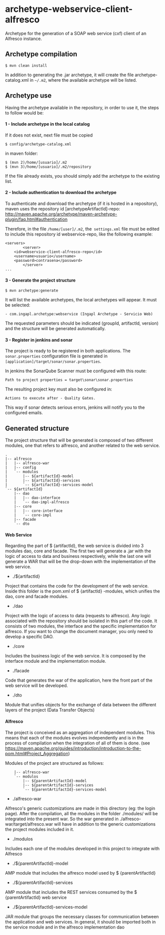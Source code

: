 
# archetype-webservice-client-alfresco
Archetype for the generation of a SOAP web service (cxf) client of an Alfresco instance.

## Archetype compilation

    $ mvn clean install

In addition to generating the .jar archetype, it will create the file archetype-catalog.xml in `~/.m2`, where the available archetype will be listed.

## Archetype use
Having the archetype available in the repository, in order to use it, the steps to follow would be:
#### 1 - Include archetype in the local catalog
If it does not exist, next file must be copied
  

    $ config/archetype-catalog.xml 

in maven folder:

    $ (mvn 2)/home/[usuario]/.m2
    $ (mvn 3)/home/[usuario]/.m2/repository

If the file already exists, you should simply add the archetype to the existing list.
	
#### 2 - Include authentication to download the archetype
To authenticate and download the archetype (if it is hosted in a repository), maven uses the repository id [archetypeArtifactId]-repo: 
http://maven.apache.org/archetype/maven-archetype-plugin/faq.html#authentication

Therefore, in the file `/home/[user]/.m2`, the` settings.xml` file must be edited to include this repository id webservice-repo, like the following example:

    <servers>
            <server>
    	<id>webservice-client-alfresco-repo</id>
    	<username>usuario</username>
    	<password>contrasena</password>
            </server>
    ...



#### 3 - Generate the project structure

    $ mvn archetype:generate

It will list the available archetypes, the local archetypes will appear. 
It must be selected:

    - com.ingapl.archetype:webservice (Ingapl Archetype - Servicio Web)

The requested parameters should be indicated (groupId, artifactId, version) and the structure will be generated automatically.

#### 3 - Register in jenkins and sonar
The project is ready to be registered in both applications.
The `sonar.properties` configuration file is generated in` [application]/target/sonar/sonar.properties`.

In jenkins the SonarQube Scanner must be configured with this route:

`Path to project properties = target\sonar\sonar.properties`

The resulting project key must also be configured in:

`Actions to execute after - Quality Gates.` 

This way if sonar detects serious errors, jenkins will notify you to the configured emails.


## Generated structure
The project structure that will be generated is composed of two different modules, one that refers to alfresco,
and another related to the web service.

	.
	|-- alfresco
	|	|-- alfresco-war
	|	|-- config
	|	`-- modulos
	|		|-- ${artifactId}-model
	|		|-- ${artifactId}-services
	|		`-- ${artifactId}-services-model
	`-- ${artifactId}
		|-- dao
		|	|-- dao-interface
		|	`-- dao-impl-alfresco
		|-- core
		|	|-- core-interface
		|	`-- core-impl
		|-- facade
		`-- dto
		
#### Web Service
Regarding the part of $ {artifactId}, the web service is divided into 3 modules dao, core and facade. The first two will generate a .jar with the logic of access to data and business respectively, while the last one will generate a WAR that will be the drop-down with the implementation of the web service.

- ./${artifactId}

Project that contains the code for the development of the web service. Inside this folder is the pom.xml of $ {artifactId} -modules, which unifies the dao, core and facade modules.

- ./dao

Project with the logic of access to data (requests to alfresco). Any logic associated with the repository should be isolated in this part of the code. It consists of two modules, the interface and the specific implementation for alfresco. If you want to change the document manager, you only need to develop a specific DAO.

- ./core

Includes the business logic of the web service. It is composed by the interface module and the implementation module.

- ./facade

Code that generates the war of the application, here the front part of the web service will be developed.
	
- ./dto

Module that unifies objects for the exchange of data between the different layers of the project (Data Transfer Objects)



#### Alfresco
The project is conceived as an aggregation of independent modules. This means that each of the modules evolves independently and is in the process of compilation when the integration of all of them is done. (see https://maven.apache.org/guides/introduction/introduction-to-the-pom.html#Project_Aggregation)

Modules of the project are structured as follows:

		|-- alfresco-war
		`-- modulos        
			|-- ${parentArtifactId}-model
			|-- ${parentArtifactId}-services
			`-- ${parentArtifactId}-services-model
		    
	  
	


 - ./alfresco-war
 
Alfresco's generic customizations are made in this directory (eg: the login page). After the compilation, all the modules in the folder ./modules/ will be integrated into the present war. So the war generated in ./alfresco-war/target/alfresco.war will have in addition to the generic customizations the project modules included in it.

 - ./modulos
 
Includes each one of the modules developed in this project to integrate with Alfresco

- ./${parentArtifactId}-model

AMP module that includes the alfresco model used by $ {parentArtifactId}

- ./${parentArtifactId}-services

AMP module that includes the REST services consumed by the $ {parentArtifactId} web service

- ./${parentArtifactId}-services-model

JAR module that groups the necessary classes for communication between the application and web services. In general, it should be imported both in the service module and in the alfresco implementation dao
